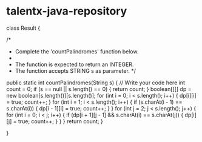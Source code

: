 # talentx-java-repository


class Result {

/*
* Complete the 'countPalindromes' function below.
*
* The function is expected to return an INTEGER.
* The function accepts STRING s as parameter.
*/

public static int countPalindromes(String s) {
// Write your code here
int count = 0;
if (s == null || s.length() == 0) {
return count;
}
boolean[][] dp = new boolean[s.length()][s.length()];
for (int i = 0; i < s.length(); i++) {
dp[i][i] = true;
count++;
}
for (int i = 1; i < s.length(); i++) {
if (s.charAt(i - 1) == s.charAt(i)) {
dp[i - 1][i] = true;
count++;
}
}
for (int j = 2; j < s.length(); j++) {
for (int i = 0; i < j; i++) {
if (dp[i + 1][j - 1] && s.charAt(i) == s.charAt(j)) {
dp[i][j] = true;
count++;
}
}
}
return count;
}


}
